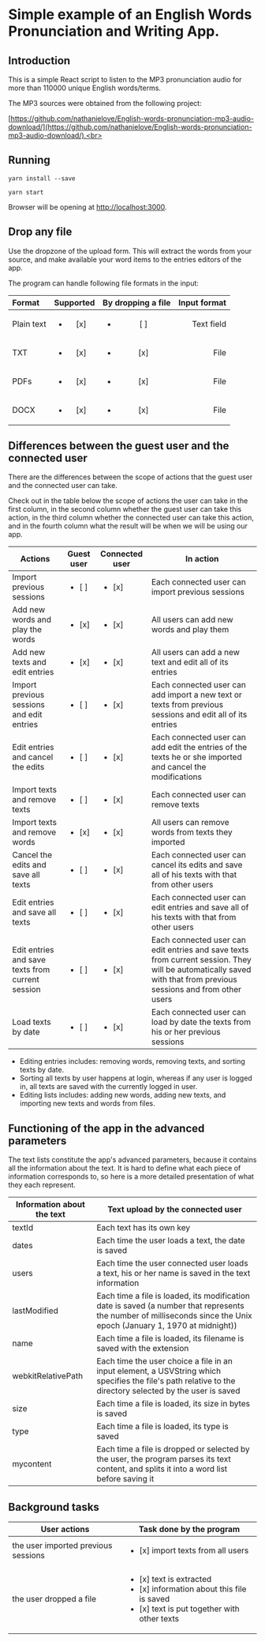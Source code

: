 # Simple example of an English Words Pronunciation and Writing App.


## Introduction

This is a simple React script to listen to the MP3 pronunciation audio for more than 110000 unique English words/terms. 

The MP3 sources were obtained from the following project: 

[https://github.com/nathanielove/English-words-pronunciation-mp3-audio-download/](https://github.com/nathanielove/English-words-pronunciation-mp3-audio-download/).<br>

## Running

```
yarn install --save

yarn start
```

Browser will be opening at [http://localhost:3000](http://localhost:3000).<br>

## Drop any file

Use the dropzone of the upload form.
This will extract the words from your source, and make available your word items to the entries editors of the app.

The program can handle following file formats in the input:

| Format     | Supported          | By dropping a file | Input format | 
|:------------|:--------------------:|:--------------------:|--------------:|
| Plain text | <ul><li>[x] </li></ul> | <ul><li>[ ] </li> | Text field | 
| TXT       | <ul><li>[x] </li></ul> | <ul><li>[x] </li></ul> | File         | 
| PDFs       | <ul><li>[x] </li></ul> | <ul><li>[x] </li></ul> | File         |  
| DOCX       | <ul><li>[x] </li></ul> | <ul><li>[x] </li></ul> | File         | 

## Differences between the guest user and the connected user

There are the differences between the scope of actions that the guest user and the connected user can take.

Check out in the table below the scope of actions the user can take in the first column, in the second column whether the guest user can take this action, in the third column whether the connected user can take this action, and in the fourth column what the result will be when we will be using our app.


| Actions | Guest user | Connected user | In action |
|---|---|---|---|
| Import previous sessions | <ul><li>[ ] </li></ul> | <ul><li>[x] </li></ul> | Each connected user can import previous sessions |
| Add new words and play the words | <ul><li>[x] </li></ul> | <ul><li>[x] </li></ul> | All users can add new words and play them | 
| Add new texts and edit entries | <ul><li>[x] </li></ul> | <ul><li>[x] </li></ul> | All users can add a new text and edit all of its entries  | 
| Import previous sessions and edit entries | <ul><li>[ ] </li></ul> | <ul><li>[x] </li></ul> | Each connected user can add import a new text or texts from previous sessions and edit all of its entries |
| Edit entries and cancel the edits | <ul><li>[ ] </li></ul> | <ul><li>[x] </li></ul> | Each connected user can add edit the entries of the texts he or she imported and cancel the modifications | 
| Import texts and remove texts | <ul><li>[ ] </li></ul> | <ul><li>[x] </li></ul> | Each connected user can remove texts | 
| Import texts and remove words | <ul><li>[x] </li></ul> | <ul><li>[x] </li></ul> | All users can remove words from texts they imported | 
| Cancel the edits and save all texts | <ul><li>[ ] </li></ul> | <ul><li>[x] </li></ul> | Each connected user can cancel its edits and save all of his texts with that from other users | 
| Edit entries and save all texts | <ul><li>[ ] </li></ul> | <ul><li>[x] </li></ul> | Each connected user can edit entries and save all of his texts with that from other users | 
| Edit entries and save texts from current session | <ul><li>[ ] </li></ul> | <ul><li>[x] </li></ul> | Each connected user can edit entries and save texts from current session. They will be automatically saved with that from previous sessions and from other users | 
| Load texts by date | <ul><li>[ ] </li></ul> | <ul><li>[x] </li></ul> | Each connected user can load by date the texts from his or her previous sessions | 

- Editing entries includes: removing words, removing texts, and sorting texts by date.
- Sorting all texts by user happens at login, whereas if any user is logged in, all texts are saved with the currently logged in user.
- Editing lists includes: adding new words, adding new texts, and importing new texts and words from files.

## Functioning of the app in the advanced parameters

The text lists constitute the app's advanced parameters, because it contains all the information about the text. It is hard to define what each piece of information corresponds to, so here is a more detailed presentation of what they each represent.

| Information about the text | Text upload by the connected user | 
|---|---|
| textId | Each text has its own key | 
| dates | Each time the user loads a text, the date is saved | 
| users | Each time the user connected user loads a text, his or her name is saved in the text information | 
| lastModified | Each time a file is loaded, its modification date is saved (a number that represents the number of milliseconds since the Unix epoch (January 1, 1970 at midnight)) | 
| name | Each time a file is loaded, its filename is saved with the extension | 
| webkitRelativePath | Each time the user choice a file in an input element, a USVString which specifies the file's path relative to the directory selected by the user is saved | 
| size | Each time a file is loaded, its size in bytes is saved | 
| type | Each time a file is loaded, its type is saved | 
| mycontent | Each time a file is dropped or selected by the user, the program parses its text content, and splits it into a word list before saving it | | 

## Background tasks

| User actions | Task done by the program | 
|---|---|
| the user imported previous sessions | <ul><li>[x] import texts from all users</li></ul> | 
| the user dropped a file | <ul><li>[x] text is extracted</li><li>[x] information about this file is saved</li><li>[x] text is put together with other texts</li></ul> | 
